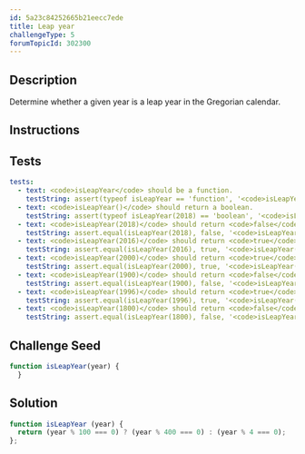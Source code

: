 ```yaml
---
id: 5a23c84252665b21eecc7ede
title: Leap year
challengeType: 5
forumTopicId: 302300
---
```


## Description
<section id='description'>

Determine whether a given year is a leap year in the Gregorian calendar.
</section>

## Instructions
<section id='instructions'>

</section>

## Tests
<section id='tests'>

``` yml
tests:
  - text: <code>isLeapYear</code> should be a function.
    testString: assert(typeof isLeapYear == 'function', '<code>isLeapYear</code> should be a function.');
  - text: <code>isLeapYear()</code> should return a boolean.
    testString: assert(typeof isLeapYear(2018) == 'boolean', '<code>isLeapYear()</code> should return a boolean.');
  - text: <code>isLeapYear(2018)</code> should return <code>false</code>.
    testString: assert.equal(isLeapYear(2018), false, '<code>isLeapYear(2018)</code> should return <code>false</code>.');
  - text: <code>isLeapYear(2016)</code> should return <code>true</code>.
    testString: assert.equal(isLeapYear(2016), true, '<code>isLeapYear(2016)</code> should return <code>true</code>.');
  - text: <code>isLeapYear(2000)</code> should return <code>true</code>.
    testString: assert.equal(isLeapYear(2000), true, '<code>isLeapYear(2000)</code> should return <code>true</code>.');
  - text: <code>isLeapYear(1900)</code> should return <code>false</code>.
    testString: assert.equal(isLeapYear(1900), false, '<code>isLeapYear(1900)</code> should return <code>false</code>.');
  - text: <code>isLeapYear(1996)</code> should return <code>true</code>.
    testString: assert.equal(isLeapYear(1996), true, '<code>isLeapYear(1996)</code> should return <code>true</code>.');
  - text: <code>isLeapYear(1800)</code> should return <code>false</code>.
    testString: assert.equal(isLeapYear(1800), false, '<code>isLeapYear(1800)</code> should return <code>false</code>.');
```

</section>

## Challenge Seed
<section id='challengeSeed'>

<div id='js-seed'>

```js
function isLeapYear(year) {
  }
```

</div>
</section>

## Solution
<section id='solution'>

```js
function isLeapYear (year) {
  return (year % 100 === 0) ? (year % 400 === 0) : (year % 4 === 0);
};
```

</section>
